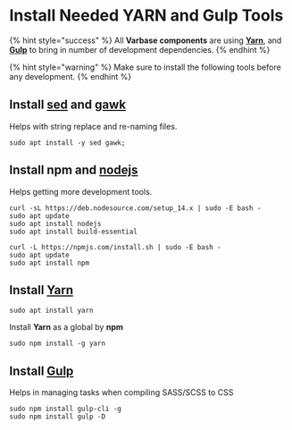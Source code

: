 # Install Needed YARN and Gulp Tools

{% hint style="success" %}
All **Varbase components** are using [**Yarn**](https://yarnpkg.com/), and [**Gulp**](https://gulpjs.com/) to bring in number of development dependencies.
{% endhint %}

{% hint style="warning" %}
Make sure to install the following tools before any development.
{% endhint %}

## **Install** [**sed**](https://www.gnu.org/software/sed/manual/sed.html) **and** [**gawk**](https://www.gnu.org/software/gawk/manual/gawk.html)

Helps with string replace and re-naming files.

```
sudo apt install -y sed gawk;
```

## **Install npm** and [**nodejs**](https://nodejs.org/en/)

Helps getting more development tools.

```
curl -sL https://deb.nodesource.com/setup_14.x | sudo -E bash -
sudo apt update
sudo apt install nodejs
sudo apt install build-essential

curl -L https://npmjs.com/install.sh | sudo -E bash -
sudo apt update
sudo apt install npm
```

## Install [Yarn](https://yarnpkg.com/getting-started)

```
sudo apt install yarn
```

Install **Yarn** as a global by **npm**

```
sudo npm install -g yarn
```

## **Install** [**Gulp**](https://gulpjs.com/)

Helps in managing tasks when compiling SASS/SCSS to CSS

```
sudo npm install gulp-cli -g
sudo npm install gulp -D
```

